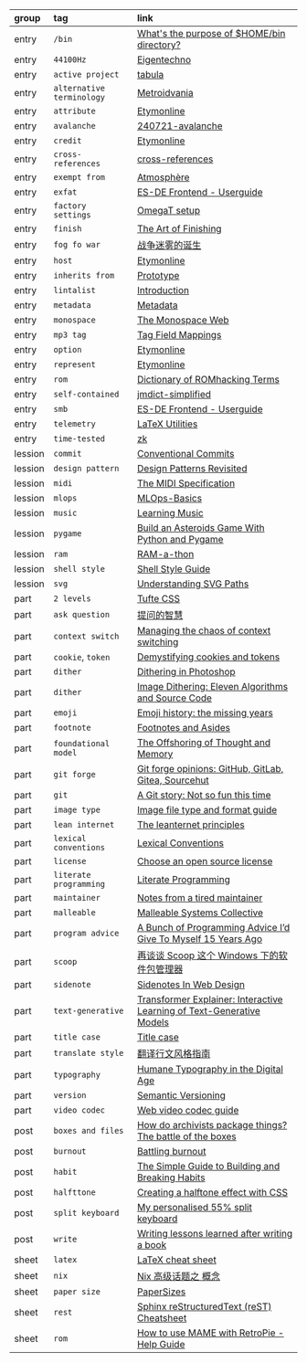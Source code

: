 group   | tag                       | link
:-      | :-                        | :-
entry   | `/bin`                    | [What's the purpose of $HOME/bin directory?](https://askubuntu.com/questions/1408441/whats-the-purpose-of-home-bin-directory)
entry   | `44100Hz`                 | [Eigentechno](https://www.isik.dev/posts/Eigentechno.html)
entry   | `active project`          | [tabula](https://github.com/tabulapdf/tabula)
entry   | `alternative terminology` | [Metroidvania](https://en.wikipedia.org/wiki/Metroidvania)
entry   | `attribute`               | [Etymonline](https://www.etymonline.com/search?q=Attribution)
entry   | `avalanche`               | [240721-avalanche](https://nnnnnnnn.co/log/240721-avalanche.html)
entry   | `credit`                  | [Etymonline](https://www.etymonline.com/search?q=Credits)
entry   | `cross-references`        | [cross-references](https://docs.readthedocs.io/en/stable/guides/cross-referencing-with-sphinx.html)
entry   | `exempt from`             | [Atmosphère](https://github.com/Atmosphere-NX/Atmosphere#licensing)
entry   | `exfat`                   | [ES-DE Frontend - Userguide](https://gitlab.com/es-de/emulationstation-de/-/blob/master/USERGUIDE.md#specific-notes-for-windows)
entry   | `factory settings`        | [OmegaT setup](https://github.com/capstanlqc/omegat-user-config-dev572)
entry   | `finish`                  | [The Art of Finishing](https://www.bytedrum.com/posts/art-of-finishing/)
entry   | `fog fo war`              | [战争迷雾的诞生](https://indienova.com/indie-game-news/the-life-times-of-video-games-23-the-fog-of-war/)
entry   | `host`                    | [Etymonline](https://www.etymonline.com/word/host)
entry   | `inherits from`           | [Prototype](https://gameprogrammingpatterns.com/prototype.html)
entry   | `lintalist`               | [Introduction](https://lintalist.github.io/#Introduction)
entry   | `metadata`                | [Metadata](https://patreon.renpy.org/save-metadata.html#what-is-metadata)
entry   | `monospace`               | [The Monospace Web](https://owickstrom.github.io/the-monospace-web/)
entry   | `mp3 tag`                 | [Tag Field Mappings](https://docs.mp3tag.de/mapping/)
entry   | `option`                  | [Etymonline](https://www.etymonline.com/word/option)
entry   | `represent`               | [Etymonline](https://www.etymonline.com/word/represent)
entry   | `rom`                     | [Dictionary of ROMhacking Terms](https://www.romhacking.net/dictionary/?page=dictionary)
entry   | `self-contained`          | [jmdict-simplified](https://github.com/scriptin/jmdict-simplified#why)
entry   | `smb`                     | [ES-DE Frontend - Userguide](https://gitlab.com/es-de/emulationstation-de/-/blob/master/USERGUIDE.md#placing-games-and-other-resources-on-network-shares)
entry   | `telemetry`               | [LaTeX Utilities](https://github.com/tecosaur/LaTeX-Utilities)
entry   | `time-tested`             | [zk](https://github.com/sirupsen/zk)
lession | `commit`                  | [Conventional Commits](https://www.conventionalcommits.org)
lession | `design pattern`          | [Design Patterns Revisited](https://gameprogrammingpatterns.com/design-patterns-revisited.html)
lession | `midi`                    | [The MIDI Specification](http://midi.teragonaudio.com/tech/midispec.htm)
lession | `mlops`                   | [MLOps-Basics](https://github.com/graviraja/MLOps-Basics)
lession | `music`                   | [Learning Music](https://learningmusic.ableton.com/)
lession | `pygame`                  | [Build an Asteroids Game With Python and Pygame](https://realpython.com/asteroids-game-python)
lession | `ram`                     | [RAM-a-thon](https://ram-a-thon.vercel.app/)
lession | `shell style`             | [Shell Style Guide](https://google.github.io/styleguide/shellguide.html)
lession | `svg`                     | [Understanding SVG Paths](https://www.nan.fyi/svg-paths)
part    | `2 levels`                | [Tufte CSS](https://edwardtufte.github.io/tufte-css/)
part    | `ask question`            | [提问的智慧](https://github.com/ryanhanwu/How-To-Ask-Questions-The-Smart-Way/blob/main/README-zh_CN.md)
part    | `context switch`          | [Managing the chaos of context switching](https://leaddev.com/process/managing-chaos-context-switching)
part    | `cookie`, `token`         | [Demystifying cookies and tokens](https://tommihovi.com/2024/05/demystifying-cookies-and-tokens/)
part    | `dither`                  | [Dithering in Photoshop](https://abductedplatypus.com/tools/2017/04/14/dither-brushes.html)
part    | `dither`                  | [Image Dithering: Eleven Algorithms and Source Code](https://tannerhelland.com/2012/12/28/dithering-eleven-algorithms-source-code.html)
part    | `emoji`                   | [Emoji history: the missing years](https://blog.gingerbeardman.com/2024/05/10/emoji-history-the-missing-years/)
part    | `footnote`                | [Footnotes and Asides](https://www.publisha.org/papers/footnotes/)
part    | `foundational model`      | [The Offshoring of Thought and Memory](https://www.multiverses.xyz/facts/the-offshoring-of-thought-and-memory/)
part    | `git forge`               | [Git forge opinions: GitHub, GitLab, Gitea, Sourcehut](https://cadence.moe/blog/2022-07-03-git-forge-opinions-github-gitlab-gitea-sourcehut)
part    | `git`                     | [A Git story: Not so fun this time](https://blog.brachiosoft.com/en/posts/git/)
part    | `image type`              | [Image file type and format guide](https://developer.mozilla.org/en-US/docs/Web/Media/Formats/Image_types)
part    | `lean internet`           | [The leanternet principles](https://www.leanternet.com/)
part    | `lexical conventions`     | [Lexical Conventions](https://www.lua.org/manual/5.4/manual.html#3.1)
part    | `license`                 | [Choose an open source license](https://choosealicense.com/)
part    | `literate programming`    | [Literate Programming](http://www.literateprogramming.com/index.html)
part    | `maintainer`              | [Notes from a tired maintainer](https://github.com/pi0/tired-maintainer)
part    | `malleable`               | [Malleable Systems Collective](https://malleable.systems/)
part    | `program advice`          | [A Bunch of Programming Advice I’d Give To Myself 15 Years Ago](https://mbuffett.com/posts/programming-advice-younger-self/)
part    | `scoop`                   | [再谈谈 Scoop 这个 Windows 下的软件包管理器](https://chawyehsu.com/blog/talk-about-scoop-the-package-manager-for-windows-again)
part    | `sidenote`                | [Sidenotes In Web Design](https://gwern.net/sidenote)
part    | `text-generative`         | [Transformer Explainer: Interactive Learning of Text-Generative Models](https://github.com/poloclub/transformer-explainer)
part    | `title case`              | [Title case](https://www.wikiwand.com/en/articles/Title_case)
part    | `translate style`         | [翻译行文风格指南](https://github.com/OmegaT-L10N/zh_CN/blob/master/style_guide.md)
part    | `typography`              | [Humane Typography in the Digital Age](https://matejlatin.github.io/Gutenberg/example2/)
part    | `version`                 | [Semantic Versioning](https://semver.org)
part    | `video codec`             | [Web video codec guide](https://developer.mozilla.org/en-US/docs/Web/Media/Formats/Video_codecs)
post    | `boxes and files`         | [How do archivists package things? The battle of the boxes](https://peelarchivesblog.com/2024/09/10/how-do-archivists-package-things-the-battle-of-the-boxes/)
post    | `burnout`                 | [Battling burnout](https://www.jonashietala.se/blog/2023/03/14/battling_burnout/)
post    | `habit`                   | [The Simple Guide to Building and Breaking Habits](https://alexy.tech/posts/the-simple-guide-to-building-and-breaking-habits/)
post    | `halfttone`               | [Creating a halftone effect with CSS](https://leanrada.com/notes/pure-css-halftone)
post    | `split keyboard`          | [My personalised 55% split keyboard](https://leanrada.com/notes/my-personalised-keyboard/)
post    | `write`                   | [Writing lessons learned after writing a book](https://www.jonashietala.se/blog/2023/11/25/writing_lessons_learned_after_writing_a_book/)
sheet   | `latex`                   | [LaTeX cheat sheet](https://wch.github.io/latexsheet/)
sheet   | `nix`                     | [Nix 高级话题之 概念](https://www.rectcircle.cn/posts/nix-advanced-glossary/)
sheet   | `paper size`              | [PaperSizes](https://papersizes.io/)
sheet   | `rest`                    | [Sphinx reStructuredText (reST) Cheatsheet](https://github.com/radeklat/sphinx-rest-cheatsheet)
sheet   | `rom`                     | [How to use MAME with RetroPie - Help Guide](https://retropie.org.uk/forum/topic/2859/how-to-use-mame-with-retropie-help-guide/2)